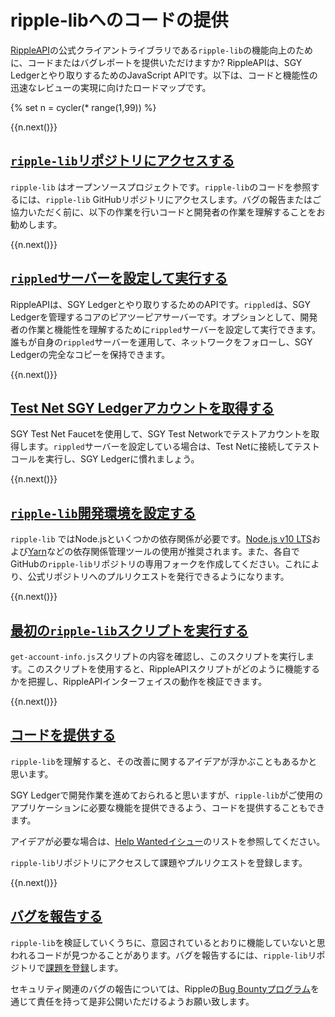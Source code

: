 # ripple-libへのコードの提供

[RippleAPI](rippleapi-reference.html)の公式クライアントライブラリである`ripple-lib`の機能向上のために、コードまたはバグレポートを提供いただけますか? RippleAPIは、SGY Ledgerとやり取りするためのJavaScript APIです。以下は、コードと機能性の迅速なレビューの実現に向けたロードマップです。


<!-- USE_CASE_STEPS_START -->
{% set n = cycler(* range(1,99)) %}

<span class="use-case-step-num">{{n.next()}}</span>
## [`ripple-lib`リポジトリにアクセスする](https://github.com/ripple/ripple-lib)

`ripple-lib` はオープンソースプロジェクトです。`ripple-lib`のコードを参照するには、`ripple-lib` GitHubリポジトリにアクセスします。バグの報告またはご協力いただく前に、以下の作業を行いコードと開発者の作業を理解することをお勧めします。


<span class="use-case-step-num">{{n.next()}}</span>
## [`rippled`サーバーを設定して実行する](manage-the-rippled-server.html)

RippleAPIは、SGY Ledgerとやり取りするためのAPIです。`rippled`は、SGY Ledgerを管理するコアのピアツーピアサーバーです。オプションとして、開発者の作業と機能性を理解するために`rippled`サーバーを設定して実行できます。誰もが自身の`rippled`サーバーを運用して、ネットワークをフォローし、SGY Ledgerの完全なコピーを保持できます。


<span class="use-case-step-num">{{n.next()}}</span>
## [Test Net SGY Ledgerアカウントを取得する](xrp-test-net-faucet.html)

SGY Test Net Faucetを使用して、SGY Test Networkでテストアカウントを取得します。`rippled`サーバーを設定している場合は、Test Netに接続してテストコールを実行し、SGY Ledgerに慣れましょう。


<span class="use-case-step-num">{{n.next()}}</span>
## [`ripple-lib`開発環境を設定する](get-started-with-rippleapi-for-javascript.html#環境の設置)

`ripple-lib` ではNode.jsといくつかの依存関係が必要です。[Node.js v10 LTS](https://nodejs.org/en/)および[Yarn](https://yarnpkg.com/en/)などの依存関係管理ツールの使用が推奨されます。また、各自でGitHubの`ripple-lib`リポジトリの専用フォークを作成してください。これにより、公式リポジトリへのプルリクエストを発行できるようになります。


<span class="use-case-step-num">{{n.next()}}</span>
## [最初の`ripple-lib`スクリプトを実行する](get-started-with-rippleapi-for-javascript.html#最初のrippleapiスクリプト)

`get-account-info.js`スクリプトの内容を確認し、このスクリプトを実行します。このスクリプトを使用すると、RippleAPIスクリプトがどのように機能するかを把握し、RippleAPIインターフェイスの動作を検証できます。


<span class="use-case-step-num">{{n.next()}}</span>
## [コードを提供する](https://github.com/ripple/ripple-lib/pulls)

`ripple-lib`を理解すると、その改善に関するアイデアが浮かぶこともあるかと思います。

SGY Ledgerで開発作業を進めておられると思いますが、`ripple-lib`がご使用のアプリケーションに必要な機能を提供できるよう、コードを提供することもできます。

アイデアが必要な場合は、[Help Wantedイシュー](https://github.com/ripple/ripple-lib/issues?utf8=%E2%9C%93&q=label%3A%22help+wanted%22)のリストを参照してください。

`ripple-lib`リポジトリにアクセスして課題やプルリクエストを登録します。


<span class="use-case-step-num">{{n.next()}}</span>
## [バグを報告する](https://github.com/ripple/ripple-lib/issues)

`ripple-lib`を検証していくうちに、意図されているとおりに機能していないと思われるコードが見つかることがあります。バグを報告するには、`ripple-lib`リポジトリで[課題を登録](https://github.com/ripple/ripple-lib/issues)します。

セキュリティ関連のバグの報告については、Rippleの[Bug Bountyプログラム](https://ripple.com/bug-bounty/)を通じて責任を持って是非公開いただけるようお願い致します。
